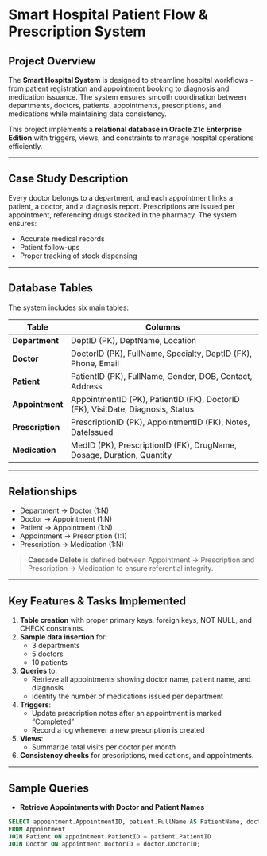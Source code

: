 # Smart Hospital Patient Flow & Prescription System

## Project Overview
The **Smart Hospital System** is designed to streamline hospital workflows - from patient registration and appointment booking to diagnosis and medication issuance. The system ensures smooth coordination between departments, doctors, patients, appointments, prescriptions, and medications while maintaining data consistency.  

This project implements a **relational database in Oracle 21c Enterprise Edition** with triggers, views, and constraints to manage hospital operations efficiently.

---

## Case Study Description
Every doctor belongs to a department, and each appointment links a patient, a doctor, and a diagnosis report. Prescriptions are issued per appointment, referencing drugs stocked in the pharmacy. The system ensures:

- Accurate medical records  
- Patient follow-ups  
- Proper tracking of stock dispensing  

---

## Database Tables
The system includes six main tables:

| Table | Columns |
|-------|---------|
| **Department** | DeptID (PK), DeptName, Location |
| **Doctor** | DoctorID (PK), FullName, Specialty, DeptID (FK), Phone, Email |
| **Patient** | PatientID (PK), FullName, Gender, DOB, Contact, Address |
| **Appointment** | AppointmentID (PK), PatientID (FK), DoctorID (FK), VisitDate, Diagnosis, Status |
| **Prescription** | PrescriptionID (PK), AppointmentID (FK), Notes, DateIssued |
| **Medication** | MedID (PK), PrescriptionID (FK), DrugName, Dosage, Duration, Quantity |

---

## Relationships
- Department → Doctor (1:N)  
- Doctor → Appointment (1:N)  
- Patient → Appointment (1:N)  
- Appointment → Prescription (1:1)  
- Prescription → Medication (1:N)  

> **Cascade Delete** is defined between Appointment → Prescription and Prescription → Medication to ensure referential integrity.

---

## Key Features & Tasks Implemented
1. **Table creation** with proper primary keys, foreign keys, NOT NULL, and CHECK constraints.  
2. **Sample data insertion** for:  
   - 3 departments  
   - 5 doctors  
   - 10 patients  
3. **Queries** to:  
   - Retrieve all appointments showing doctor name, patient name, and diagnosis  
   - Identify the number of medications issued per department  
4. **Triggers**:  
   - Update prescription notes after an appointment is marked “Completed”  
   - Record a log whenever a new prescription is created  
5. **Views**:  
   - Summarize total visits per doctor per month  
6. **Consistency checks** for prescriptions, medications, and appointments.  

---

## Sample Queries
- **Retrieve Appointments with Doctor and Patient Names**
```sql
SELECT appointment.AppointmentID, patient.FullName AS PatientName, doctor.FullName AS DoctorName, appointment.Diagnosis
FROM Appointment
JOIN Patient ON appointment.PatientID = patient.PatientID
JOIN Doctor ON appointment.DoctorID = doctor.DoctorID;
